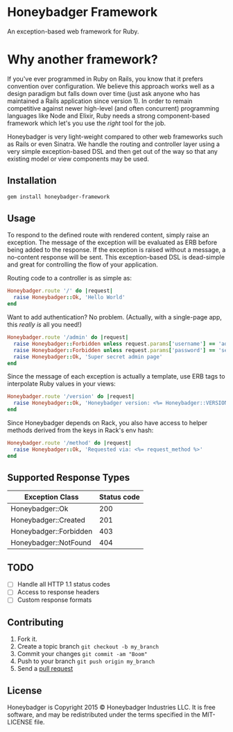 # Honeybadger Framework

An exception-based web framework for Ruby.

# Why another framework?

If you've ever programmed in Ruby on Rails, you know that it prefers convention
over configuration. We believe this approach works well as a design paradigm but
falls down over time (just ask anyone who has maintained a Rails application
since version 1). In order to remain competitive against newer high-level (and
often concurrent) programming languages like Node and Elixir, Ruby needs a
strong component-based framework which let's you use the *right* tool for the
job.

Honeybadger is very light-weight compared to other web frameworks such as Rails
or even Sinatra. We handle the routing and controller layer using a very simple
exception-based DSL and then get out of the way so that any existing model or
view components may be used.

## Installation

```sh
gem install honeybadger-framework
```

## Usage

To respond to the defined route with rendered content, simply raise an
exception. The message of the exception will be evaluated as ERB before being
added to the response. If the exception is raised without a message, a
no-content response will be sent. This exception-based DSL is dead-simple and
great for controlling the flow of your application.

Routing code to a controller is as simple as:

```ruby
Honeybadger.route '/' do |request|
  raise Honeybadger::Ok, 'Hello World'
end
```

Want to add authentication? No problem. (Actually, with a single-page app, this *really is* all you need!)

```ruby
Honeybadger.route '/admin' do |request|
  raise Honeybadger::Forbidden unless request.params['username'] == 'admin'
  raise Honeybadger::Forbidden unless request.params['password'] == 'secret'
  raise Honeybadger::Ok, 'Super secret admin page'
end
```

Since the message of each exception is actually a template, use ERB tags to
interpolate Ruby values in your views:

```ruby
Honeybadger.route '/version' do |request|
  raise Honeybadger::Ok, 'Honeybadger version: <%= Honeybadger::VERSION %>'
end
```

Since Honeybadger depends on Rack, you also have access to helper methods
derived from the keys in Rack's env hash:

```ruby
Honeybadger.route '/method' do |request|
  raise Honeybadger::Ok, 'Requested via: <%= request_method %>'
end
```

## Supported Response Types

| Exception Class        | Status code |
| ---------------------- | ----------- |
| Honeybadger::Ok        | 200         |
| Honeybadger::Created   | 201         |
| Honeybadger::Forbidden | 403         |
| Honeybadger::NotFound  | 404         |

## TODO

- [ ] Handle all HTTP 1.1 status codes
- [ ] Access to response headers
- [ ] Custom response formats

## Contributing

1. Fork it.
2. Create a topic branch `git checkout -b my_branch`
3. Commit your changes `git commit -am "Boom"`
3. Push to your branch `git push origin my_branch`
4. Send a [pull request](https://github.com/honeybadger-io/honeybadger-framework/pulls)

## License

Honeybadger is Copyright 2015 © Honeybadger Industries LLC. It is free software, and
may be redistributed under the terms specified in the MIT-LICENSE file.
